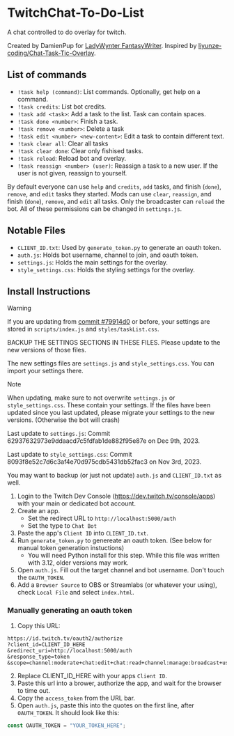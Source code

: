 # TwitchChat-To-Do-List

A chat controlled to do overlay for twitch.

Created by DamienPup for [LadyWynter FantasyWriter](https://www.twitch.tv/ladywynter_fantasywriter).
Inspired by [liyunze-coding/Chat-Task-Tic-Overlay](https://github.com/liyunze-coding/Chat-Task-Tic-Overlay).

## List of commands

- `!task help (command)`: List commands. Optionally, get help on a command.
- `!task credits`: List bot credits.
- `!task add <task>`: Add a task to the list. Task can contain spaces.
- `!task done <number>`: Finish a task.
- `!task remove <number>`: Delete a task
- `!task edit <number> <new-content>`: Edit a task to contain different text.
- `!task clear all`: Clear all tasks
- `!task clear done`: Clear only fishised tasks.
- `!task reload`: Reload bot and overlay.
- `!task reassign <number> (user)`: Reassign a task to a new user. If the user is not given, reassign to yourself.

By default everyone can use `help` and `credits`, `add` tasks, and finish (`done`), `remove`, and `edit` tasks they started. Mods can use `clear`, `reassign`, and finish (`done`), `remove`, and `edit` all tasks. Only the broadcaster can `reload` the bot. All of these permissions can be changed in `settings.js`.

## Notable Files

- `CLIENT_ID.txt`: Used by `generate_token.py` to generate an oauth token.
- `auth.js`: Holds bot username, channel to join, and oauth token.
- `settings.js`: Holds the main settings for the overlay.
- `style_settings.css`: Holds the styling settings for the overlay.

## Install Instructions

> [!WARNING]
> If you are updating from [commit #79914d0](https://github.com/DamienPup/TwitchChat-To-Do-List/commit/79914d095bb6cbd005ce9bcfe85ca8c0982162cd) or before, your settings are stored in `scripts/index.js` and `styles/taskList.css`.
>
> BACKUP THE SETTINGS SECTIONS IN THESE FILES. Please update to the new versions of those files.
>
> The new settings files are `settings.js` and `style_settings.css`. You can import your settings there.


> [!NOTE]
> When updating, make sure to not overwrite `settings.js` or `style_settings.css`. These contain your settings.
> If the files have been updated since you last updated, please migrate your settings to the new versions.
> (Otherwise the bot will crash)
>
> Last update to `settings.js`: Commit 62937632973e9ddaacd7c5fdfab1de882f95e87e on Dec 9th, 2023.
>
> Last update to `style_settings.css`: Commit 8093f8e52c7d6c3af4e70d975cdb5431db52fac3 on Nov 3rd, 2023.
>
> You may want to backup (or just not update) `auth.js` and `CLIENT_ID.txt` as well.

1. Login to the Twitch Dev Console (https://dev.twitch.tv/console/apps) with your main or dedicated bot account.
1. Create an app.
   - Set the redirect URL to `http://localhost:5000/auth`
   - Set the type to `Chat Bot`
2. Paste the app's `Client ID` into `CLIENT_ID.txt`.
3. Run `generate_token.py` to genereate an oauth token. (See below for manual token generation instuctions)
   - You will need Python install for this step. While this file was written with 3.12, older versions may work.
5. Open `auth.js`. Fill out the target channel and bot username. Don't touch the `OAUTH_TOKEN`.
6. Add a `Browser Source` to OBS or Streamlabs (or whatever your using), check `Local File` and select `index.html`.

### Manually generating an oauth token

1. Copy this URL:
```
https://id.twitch.tv/oauth2/authorize
?client_id=CLIENT_ID_HERE
&redirect_uri=http://localhost:5000/auth
&response_type=token
&scope=channel:moderate+chat:edit+chat:read+channel:manage:broadcast+user:edit:broadcast+channel:read:redemptions+user:read:email
```
2. Replace CLIENT_ID_HERE with your apps `Client ID`.
3. Paste this url into a brower, authorize the app, and wait for the browser to time out.
4. Copy the `access_token` from the URL bar.
5. Open `auth.js`, paste this into the quotes on the first line, after `OAUTH_TOKEN`. It should look like this:
```js
const OAUTH_TOKEN = "YOUR_TOKEN_HERE";
```
